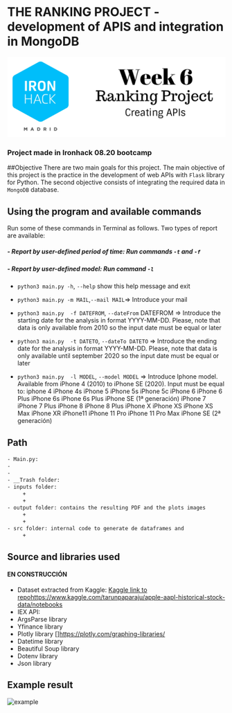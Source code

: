 # THE RANKING PROJECT - development of APIS and integration in MongoDB
![ranking](src/images/ranking.png)

### Project made in Ironhack 08.20 bootcamp
##Objective
There are two main goals for this project. The main objective of this project is the practice in the development of web APIs with ```Flask``` library for Python. The second objective consists of integrating the required data in ```MongoDB``` database.
### 
## Using the program and available commands

Run some of these commands in Terminal as follows. Two types of report are available:
##### - Report by user-defined period of time: Run commands ```-t``` and ```-f```
##### - Report by user-defined model: Run command ```-l```


- ``python3 main.py -h``, ``--help``  show this help message and exit

- ``python3 main.py -m MAIL``,``--mail MAIL``=>  Introduce your mail

- ``python3 main.py  -f DATEFROM``, ``--dateFrom`` DATEFROM => Introduce the starting date for the analysis in format YYYY-MM-DD. Please, note that data is only available from 2010 so the input date must be equal or later

- ``python3 main.py  -t DATETO``, `--dateTo DATETO` => Introduce the ending date for the analysis in format YYYY-MM-DD. Please, note that data is only available until september 2020 so the input date must be equal
  or later
  
- `python3 main.py  -l MODEL`, ``--model MODEL`` => Introduce Iphone model. Available from iPhone 4 (2010) to iPhone SE (2020). Input must be equal to: iphone 4 iPhone 4s iPhone 5 iPhone 5s iPhone 5c iPhone 6 iPhone 6 Plus iPhone 6s iPhone 6s Plus iPhone SE (1ª generación) iPhone 7 iPhone 7 Plus iPhone 8 iPhone 8 Plus iPhone X iPhone XS iPhone XS Max iPhone XR iPhone11 iPhone 11 Pro iPhone 11 Pro Max iPhone SE (2ª generación)


## Path

	- Main.py: 
	- 
	- 
	- __Trash folder:
	- inputs folder:
		 + 
		 + 
	- output folder: contains the resulting PDF and the plots images
		 +
		 + 
	- src folder: internal code to generate de dataframes and 
		 +
	 

## Source and libraries used
#### EN CONSTRUCCIÓN
- Dataset extracted from Kaggle: [Kaggle link to repo](https://www.google.com)https://www.kaggle.com/tarunpaparaju/apple-aapl-historical-stock-data/notebooks
- IEX API: [](https://iexcloud.io/)
- ArgsParse library
- Yfinance library [](https://pypi.org/project/yfinance/)
- Plotly library []https://plotly.com/graphing-libraries/
- Datetime library
- Beautiful Soup library
- Dotenv library
- Json library

## Example result
![example](src/images/example.png)


